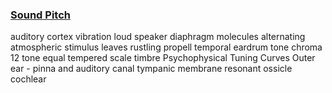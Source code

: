 ### [Sound Pitch](http://courses.washington.edu/psy333/lecture_pdfs/chapter11_SoundPitch.pdf)

auditory cortex
vibration
loud speaker
diaphragm
molecules
alternating
atmospheric
stimulus
leaves rustling
propell
temporal
eardrum
tone chroma
12 tone equal tempered scale
timbre
Psychophysical Tuning Curves
Outer ear - pinna and auditory canal
tympanic membrane
resonant
ossicle
cochlear
